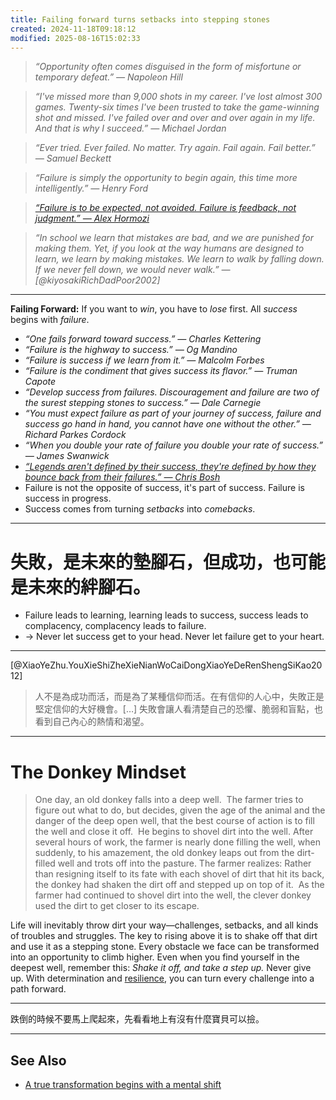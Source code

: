 ```yaml
---
title: Failing forward turns setbacks into stepping stones
created: 2024-11-18T09:18:12
modified: 2025-08-16T15:02:33
---
```


> _“Opportunity often comes disguised in the form of misfortune or temporary defeat.” — Napoleon Hill_

> _“I've missed more than 9,000 shots in my career. I've lost almost 300 games. Twenty-six times I've been trusted to take the game-winning shot and missed. I've failed over and over and over again in my life. And that is why I succeed.” — Michael Jordan_

> _“Ever tried. Ever failed. No matter. Try again. Fail again. Fail better.” — Samuel Beckett_

> _“Failure is simply the opportunity to begin again, this time more intelligently.” — Henry Ford_

> _[“Failure is to be expected, not avoided. Failure is feedback, not judgment.” — Alex Hormozi](https://www.linkedin.com/posts/alexhormozi_10-truths-i-live-by-1-skills-stack-on-activity-7057390440928432128-SgO9/)_

> _“In school we learn that mistakes are bad, and we are punished for making them. Yet, if you look at the way humans are designed to learn, we learn by making mistakes. We learn to walk by falling down. If we never fell down, we would never walk.” — [@kiyosakiRichDadPoor2002]_

---

**Failing Forward:** If you want to _win_, you have to _lose_ first. All _success_ begins with _failure_.

* _“One fails forward toward success.” — Charles Kettering_
* _“Failure is the highway to success.” — Og Mandino_
* _“Failure is success if we learn from it.” — Malcolm Forbes_
* _“Failure is the condiment that gives success its flavor.” — Truman Capote_
* _“Develop success from failures. Discouragement and failure are two of the surest stepping stones to success.” — Dale Carnegie_
* _“You must expect failure as part of your journey of success, failure and success go hand in hand, you cannot have one without the other.” — Richard Parkes Cordock_
* _“When you double your rate of failure you double your rate of success.” — James Swanwick_
* _[“Legends aren't defined by their success, they're defined by how they bounce back from their failures.” — Chris Bosh](https://www.imdb.com/title/tt21837726/)_
* Failure is not the opposite of success, it's part of success. Failure is success in progress.
* Success comes from turning _setbacks_ into _comebacks_.

---

# 失敗，是未來的墊腳石，但成功，也可能是未來的絆腳石。

* Failure leads to learning, learning leads to success, success leads to complacency, complacency leads to failure.
* → Never let success get to your head. Never let failure get to your heart.

---

[@XiaoYeZhu.YouXieShiZheXieNianWoCaiDongXiaoYeDeRenShengSiKao2012]

> 人不是為成功而活，而是為了某種信仰而活。在有信仰的人心中，失敗正是堅定信仰的大好機會。[…] 失敗會讓人看清楚自己的恐懼、脆弱和盲點，也看到自己內心的熱情和渴望。

---

# The Donkey Mindset

> One day, an old donkey falls into a deep well.
> ​
> The farmer tries to figure out what to do, but decides, given the age of the animal and the danger of the deep open well, that the best course of action is to fill the well and close it off.
> ​
> He begins to shovel dirt into the well. After several hours of work, the farmer is nearly done filling the well, when suddenly, to his amazement, the old donkey leaps out from the dirt-filled well and trots off into the pasture.
> The farmer realizes: Rather than resigning itself to its fate with each shovel of dirt that hit its back, the donkey had shaken the dirt off and stepped up on top of it.
> ​
> As the farmer had continued to shovel dirt into the well, the clever donkey used the dirt to get closer to its escape.

Life will inevitably throw dirt your way—challenges, setbacks, and all kinds of troubles and struggles. The key to rising above it is to shake off that dirt and use it as a stepping stone. Every obstacle we face can be transformed into an opportunity to climb higher. Even when you find yourself in the deepest well, remember this: _Shake it off, and take a step up._ Never give up. With determination and [resilience](resilience.md), you can turn every challenge into a path forward.

---

跌倒的時候不要馬上爬起來，先看看地上有沒有什麼寶貝可以撿。

---

## See Also

* [A true transformation begins with a mental shift](a-true-transformation-begins-with-a-mental-shift.md)
